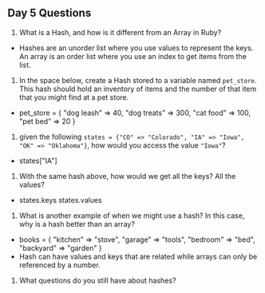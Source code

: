 ## Day 5 Questions

1. What is a Hash, and how is it different from an Array in Ruby?

  * Hashes are an unorder list where you use values to represent the keys. An array is an order list where you use an index to get items from the list.

1. In the space below, create a Hash stored to a variable named `pet_store`.  This hash should hold an inventory of items and the number of that item that you might find at a pet store.

  * pet_store = {
    "dog leash" => 40,
    "dog treats" => 300,
    "cat food" => 100,
    "pet bed" => 20
  }

1. given the following `states = {"CO" => "Colorado", "IA" => "Iowa", "OK" => "Oklahoma"}`, how would you access the value `"Iowa"`?

  * states["IA"]

1. With the same hash above, how would we get all the keys?  All the values?

  * states.keys states.values

1. What is another example of when we might use a hash?  In this case, why is a hash better than an array?

  * books = {
    "kitchen" => "stove",
    "garage" => "tools",
    "bedroom" => "bed",
    "backyard" => "garden"
  }
  * Hash can have values and keys that are related while arrays can only be referenced by a number.

1. What questions do you still have about hashes?
